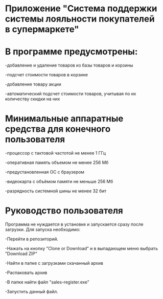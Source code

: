 # Приложение "Система поддержки системы лояльности покупателей в супермаркете"
# В программе предусмотрены: 
-добавление и удаление товаров из базы товаров и корзины

-подсчет стоимости товаров в корзине

-добавление товару акции

-автоматический подсчет стоимости товаров, учитывая по их количеству скидки на них 

 # Минимальные аппаратные средства для конечного пользователя
 -процессор с тактовой частотой не менее 1 ГГц
 
 -оперативная память объемом не менее 256 Мб
 
 -предустановленная ОС с браузером
 
 -видеокарта с объёмом памяти не меньше 256 Мб
 
 -разрядность системной шины не менее 32 бит
 
# Руководство пользователя
Программа не нуждается в установке и запускается сразу после загрузки. Для запуска необходимо:

-Перейти в репозиторий.

-Нажать на кнопку "Clone or Download" и в выпадающем меню выбрать "Download ZIP"

-Найти в папке с загрузками скачанный архив

-Распаковать архив

-В папке найти файл "sales-register.exe"

-Запустить данный файл.
